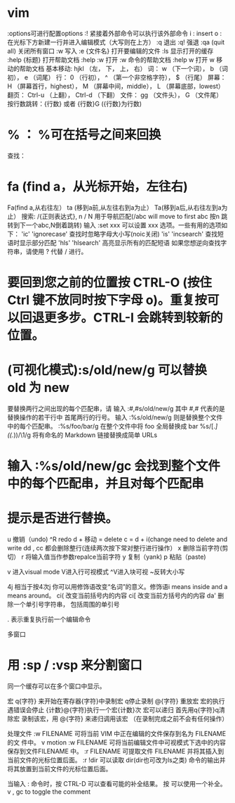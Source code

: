 # vim
:options可进行配置options
:! 紧接着外部命令可以执行该外部命令
i : insert
o : 在光标下方新建一行并进入编辑模式（大写则在上方）
:q 退出
:q! 强退
:qa (quit all) 关闭所有窗口
:w 写入
:e {文件名} 打开要编辑的文件
:ls 显示打开的缓存
:help {标题} 打开帮助文档
:help :w 打开 :w 命令的帮助文档
:help w 打开 w 移动的帮助文档
基本移动: hjkl （左， 下， 上， 右）
词： w （下一个词）， b （词初）， e （词尾）
行： 0 （行初）， ^ （第一个非空格字符）， $ （行尾）
屏幕： H （屏幕首行，highest）， M （屏幕中间，middle）， L （屏幕底部，lowest）
翻页： Ctrl-u （上翻）， Ctrl-d （下翻）
文件： gg （文件头）， G （文件尾）
按行数跳转：{行数}<CR> 或者 {行数}G ({行数}为行数)
# % ： %可在括号之间来回换
查找：
# fa (find a，从光标开始，左往右)
Fa(find a,从右往左）
ta (移到a前,从左往右到a为止）
Ta(移到a后,从右往左到a为止）
搜索: /{正则表达式}, n / N 用于导航匹配(/abc will move to first abc 按n 跳转到下一个abc,N倒着跳转)
输入 :set xxx 可以设置 xxx 选项。一些有用的选项如下：
  	'ic' 'ignorecase'	查找时忽略字母大小写(noic关闭)
	'is' 'incsearch'	查找短语时显示部分匹配
	'hls' 'hlsearch'	高亮显示所有的匹配短语
如果您想逆向查找字符串，请使用 ? 代替 / 进行。
# 要回到您之前的位置按 CTRL-O (按住 Ctrl 键不放同时按下字母 o)。重复按可以回退更多步。CTRL-I 会跳转到较新的位置。

# (可视化模式):s/old/new/g 可以替换 old 为 new
要替换两行之间出现的每个匹配串，请
     输入   :#,#s/old/new/g   其中 #,# 代表的是替换操作的若干行中
                              首尾两行的行号。
     输入   :%s/old/new/g     则是替换整个文件中的每个匹配串。
    :%s/foo/bar/g
    在整个文件中将 foo 全局替换成 bar
    %s/\[.*\](\(.*\))/\1/g
    将有命名的 Markdown 链接替换成简单 URLs
#     输入   :%s/old/new/gc    会找到整个文件中的每个匹配串，并且对每个匹配串
#                              提示是否进行替换。

u 撤销（undo)
^R redo
d + 移动 = delete
c = d + i(change need to delete and write
dd , cc 都会删除整行(连续两次按下常对整行进行操作）
x 删除当前字符(剪切）
r 将输入值当作参数repalce当前字符
y 复制（yank)
p 粘贴（paste)

v 进入visual mode
V进入行可视模式
^V进入块可视
~反转大小写

4j 相当于按4次j
你可以用修饰语改变“名词”的意义。修饰语i means inside and a means around。
ci( 改变当前括号内的内容
ci[ 改变当前方括号内的内容
da' 删除一个单引号字符串， 包括周围的单引号

. 表示重复执行前一个编辑命令

多窗口
# 用 :sp / :vsp 来分割窗口
同一个缓存可以在多个窗口中显示。

宏
q{字符} 来开始在寄存器{字符}中录制宏
q停止录制
@{字符} 重放宏
宏的执行遇错误会停止
{计数}@{字符}执行一个宏{计数}次
宏可以递归
首先用q{字符}q清除宏
录制该宏，用 @{字符} 来递归调用该宏 （在录制完成之前不会有任何操作）

处理文件
:w FILENAME  可将当前 VIM 中正在编辑的文件保存到名为 FILENAME 的文 件中。
v motion :w FILENAME 可将当前编辑文件中可视模式下选中的内容保存到文件FILENAME 中。
:r FILENAME 可提取文件 FILENAME 并将其插入到当前文件的光标位置后面。
:r !dir 可以读取 dir(dir也可改为ls之类) 命令的输出并将其放置到当前文件的光标位置后面。

当输入 : 命令时，按 CTRL-D 可以查看可能的补全结果。
按 <TAB> 可以使用一个补全。
v , gc to toggle the comment
